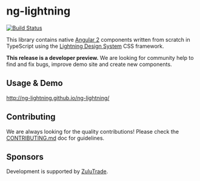 # ng-lightning
[![Build Status](https://travis-ci.org/ng-lightning/ng-lightning.svg?branch=master)](https://travis-ci.org/ng-lightning/ng-lightning)

This library contains native [Angular 2](https://angular.io/) components written from scratch in TypeScript using the [Lightning Design System](https://www.lightningdesignsystem.com/) CSS framework.

**This release is a developer preview.** We are looking for community help to find and fix bugs, improve demo site and create new components.


## Usage & Demo
http://ng-lightning.github.io/ng-lightning/


## Contributing

We are always looking for the quality contributions! Please check the [CONTRIBUTING.md](CONTRIBUTING.md) doc for guidelines.


## Sponsors

Development is supported by [ZuluTrade](http://zulutrade.com/).
